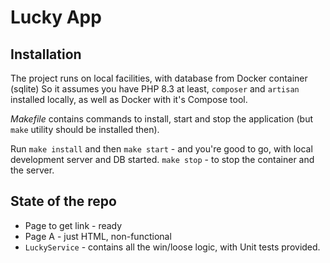 # Lucky App

## Installation

The project runs on local facilities, with database from Docker container (sqlite)
So it assumes you have PHP 8.3 at least, `composer` and `artisan` installed locally, as well as Docker with it's Compose tool.

_Makefile_ contains commands to install, start and stop the application (but `make` utility should be installed then).

Run `make install` and then `make start` - and you're good to go, with local development server and DB started.
`make stop` - to stop the container and the server.

## State of the repo

- Page to get link - ready
- Page A - just HTML, non-functional
- `LuckyService` - contains all the win/loose logic, with Unit tests provided.
    
